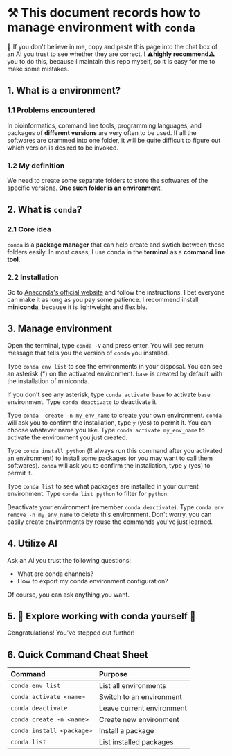 # ⚒️ This document records how to manage environment with `conda`
🚨 If you don't believe in me, copy and paste this page into the chat box of an AI you trust to see whether they are correct. I ⚠️**highly recommend**⚠️ you to do this, because I maintain this repo myself, so it is easy for me to make some mistakes.

## 1. What is a environment?

### 1.1 Problems encountered
In bioinformatics, command line tools, programming languages, and packages of **different versions** are very often to be used. If all the softwares are crammed into one folder, it will be quite difficult to figure out which version is desired to be invoked.

### 1.2 My definition
We need to create some separate folders to store the softwares of the specific versions. **One such folder is an environment**.

## 2. What is `conda`?

### 2.1 Core idea
`conda` is a **package manager** that can help create and swtich between these folders easily. In most cases, I use conda in the **terminal** as a **command line tool**.

### 2.2 Installation
Go to [Anaconda's official website](https://www.anaconda.com/download) and follow the instructions. I bet everyone can make it as long as you pay some patience. I recommend install **miniconda**, because it is lightweight and flexible.

## 3. Manage environment
Open the terminal, type `conda -V` and press enter. You will see return message that tells you the version of `conda` you installed. 

Type `conda env list` to see the environments in your disposal. You can see an asterisk (*) on the activated environment. `base` is created by default with the installation of miniconda.

If you don't see any asterisk, type `conda activate base` to activate `base` environment. Type `conda deactivate` to deactivate it.

Type `conda  create -n my_env_name` to create your own environment. `conda` will ask you to confirm the installation, type `y` (yes) to permit it. You can choose whatever name you like. Type `conda activate my_env_name` to activate the environment you just created.

Type `conda install python` (‼️ always run this command after you activated an environment) to install some packages (or you may want to call them softwares). `conda` will ask you to confirm the installation, type `y` (yes) to permit it.

Type `conda list` to see what packages are installed in your current environment. Type `conda list python` to filter for `python`.

Deactivate your environment (remember `conda deactivate`). Type `conda env remove -n my_env_name` to delete this environment. Don't worry, you can easily create environments by reuse the commands you've just learned.

## 4. Utilize AI
Ask an AI you trust the following questions:

* What are conda channels?
* How to export my conda  environment configuration?

Of course, you can ask anything you want.

## 5. 🎉 Explore working with conda yourself 🎉
Congratulations! You've stepped out further!

## 6. Quick Command Cheat Sheet
| Command | Purpose |
| :--- | :--- |
| `conda env list` | List all environments |
| `conda activate <name>` | Switch to an environment |
| `conda deactivate` | Leave current environment |
| `conda create -n <name>` | Create new environment |
| `conda install <package>` | Install a package |
| `conda list` | List installed packages |
